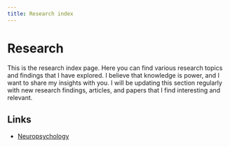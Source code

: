 ```yaml
---
title: Research index
---
```


# Research
This is the research index page. Here you can find various research topics and findings that I have explored. I believe that knowledge is power, and I want to share my insights with you.
I will be updating this section regularly with new research findings, articles, and papers that I find interesting and relevant. 

## Links
- [Neuropsychology](./neuropsychology.md)
